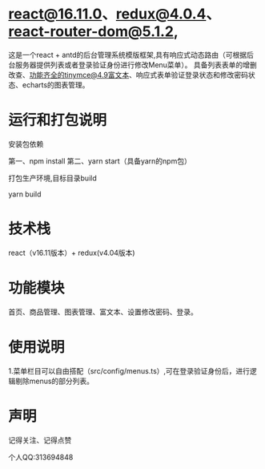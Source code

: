 # react@16.11.0、redux@4.0.4、react-router-dom@5.1.2,
这是一个react + antd的后台管理系统模版框架,具有响应式动态路由（可根据后台服务器提供列表或者登录验证身份进行修改Menu菜单）。
具备列表表单的增删改查、功能齐全的tinymce@4.9富文本、响应式表单验证登录状态和修改密码状态、echarts的图表管理。

# 运行和打包说明
安装包依赖

第一、npm install 第二、yarn start（具备yarn的npm包）

打包生产环境,目标目录build

yarn build

# 技术栈
react（v16.11版本）+ redux(v4.04版本) 

# 功能模块
首页、商品管理、图表管理、富文本、设置修改密码、登录。

# 使用说明
1.菜单栏目可以自由搭配（src/config/menus.ts）,可在登录验证身份后，进行逻辑剔除menus的部分列表。

# 声明
记得关注、记得点赞

个人QQ:313694848
